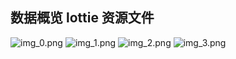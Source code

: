 
## 数据概览 lottie 资源文件
![img_0.png](./img_0.png)
![img_1.png](./img_1.png)
![img_2.png](./img_2.png)
![img_3.png](./img_3.png)


